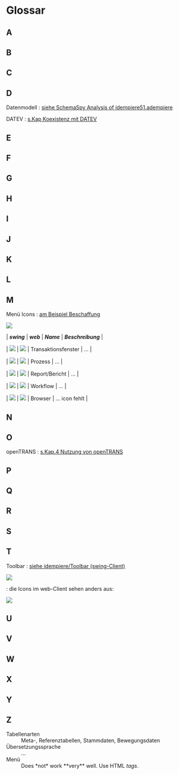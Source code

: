 # Glossar

## A
## B
## C
## D

Datenmodell
: [siehe SchemaSpy Analysis of idempiere51.adempiere](https://globalqss.com/idempiere/5.1_20171111/schemaspy/)

DATEV
: [s.Kap Koexistenz mit DATEV](usr/3.datev.md)

## E
## F
## G
## H
## I
## J
## K
## L
## M

Menü Icons
: [am Beispiel Beschaffung](usr/2.4-purchase.md)

![](../.gitbook/assets/menu-purchase-de.PNG)

| **_swing_**                               | **_web_**                               | **_Name_** | **_Beschreibung_** |

| ![](../.gitbook/assets/icons/menuSwing/mWindow.png)   | ![](../.gitbook/assets/icons/menuWeb/mWindow.png)   | Transaktionsfenster | ... |

| ![](../.gitbook/assets/icons/menuSwing/mProcess.png)  | ![](../.gitbook/assets/icons/menuWeb/mProcess.png)  | Prozess | ... |

| ![](../.gitbook/assets/icons/menuSwing/mReport.png)   | ![](../.gitbook/assets/icons/menuWeb/mReport.png)   | Report/Bericht | ... |

| ![](../.gitbook/assets/icons/menuSwing/mWorkFlow.png) | ![](../.gitbook/assets/icons/menuWeb/mWorkFlow.png) | Workflow | ... |

| ![](../.gitbook/assets/icons/menuSwing/TreeLeaf.gif)  | ![](../.gitbook/assets/icons/menuWeb/TreeLeaf.gif)  | Browser | ... icon fehlt |

## N
## O

openTRANS
: [s.Kap.4 Nutzung von openTRANS](4.opentrans.md)

## P
## Q
## R
## S
## T

Toolbar
: [siehe idempiere/Toolbar (swing-Client)](http://wiki.idempiere.org/de/Toolbar)

![](http://wiki.idempiere.org/w-de/images/4/4f/Toolbar_-_Window_%28iDempiere_1.0.0%29.png)

: die Icons im web-Client sehen anders aus:

![](../.gitbook/assets/Toolbar-web.PNG)

## U
## V
## W
## X
## Y
## Z


<dl>
  <dt>Tabellenarten</dt>
  <dd>Meta-, Referenztabellen, Stammdaten, Bewegungsdaten</dd>

  <dt>Übersetzungssprache</dt>
  <dd>...</dd>

  <dt>Menü</dt>
  <dd>Does *not* work **very** well. Use HTML <em>tags</em>.</dd>
</dl>